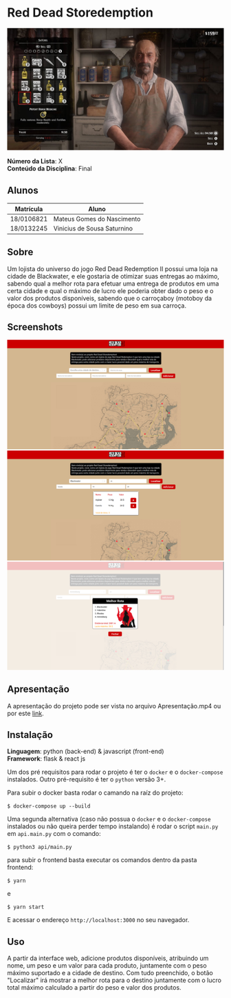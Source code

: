 # Red Dead Storedemption

![Read Dead Storedemption](./github/storedemption.jpg)

**Número da Lista**: X<br>
**Conteúdo da Disciplina**: Final<br>

## Alunos
|Matrícula | Aluno |
| -- | -- |
| 18/0106821  |  Mateus Gomes do Nascimento |
| 18/0132245  |  Vinicius de Sousa Saturnino |

## Sobre 

Um lojista do universo do jogo Red Dead Redemption II possui uma loja na cidade de Blackwater, e ele gostaria de otimizar suas entregas ao máximo, sabendo qual a melhor rota para efetuar uma entrega de produtos em uma certa cidade e qual o máximo de lucro ele poderia obter dado o peso e o valor dos produtos disponíveis, sabendo que o carroçaboy (motoboy da época dos cowboys) possui um limite de peso em sua carroça.

## Screenshots

![Screenshot 1](./github/screenshot1.png)
![Screenshot 2](./github/screenshot2.png)
![Screenshot 3](./github/screenshot3.png)

## Apresentação

A apresentação do projeto pode ser vista no arquivo Apresentação.mp4 ou por este [link](https://youtu.be/0u_kBueElcY).

## Instalação 
**Linguagem**: python (back-end) & javascript (front-end)<br>
**Framework**: flask & react js<br>

Um dos pré requisitos para rodar o projeto é ter o `docker` e o `docker-compose` instalados. Outro pré-requisito é ter o `python` versão 3+.

Para subir o docker basta rodar o camando na raíz do projeto:

```shell
$ docker-compose up --build
```

Uma segunda alternativa (caso não possua o `docker` e o `docker-compose` instalados ou não queira perder tempo instalando) é rodar o script `main.py` em `api.main.py` com o comando:

```shell
$ python3 api/main.py
```

para subir o frontend basta executar os comandos dentro da pasta frontend:

```shell
$ yarn
```
e

```shell
$ yarn start
```

E acessar o endereço `http://localhost:3000` no seu navegador.

## Uso 

A partir da interface web, adicione produtos disponíveis, atribuindo um nome, um peso e um valor para cada produto, juntamente com o peso máximo suportado e a cidade de destino. Com tudo preenchido, o botão "Localizar" irá mostrar a melhor rota para o destino juntamente com o lucro total máximo calculado a partir do peso e valor dos produtos.




